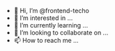 - 👋 Hi, I’m @frontend-techo
- 👀 I’m interested in ...
- 🌱 I’m currently learning ...
- 💞️ I’m looking to collaborate on ...
- 📫 How to reach me ...

<!---
frontend-techo/frontend-techo is a ✨ special ✨ repository because its `README.md` (this file) appears on your GitHub profile.
You can click the Preview link to take a look at your changes.
--->
